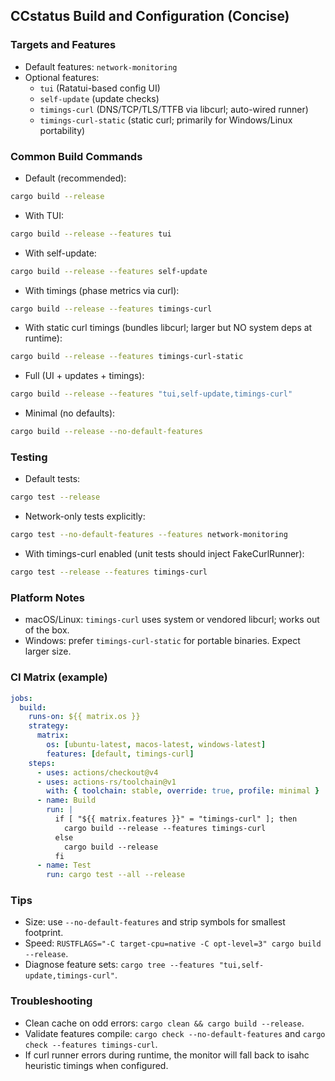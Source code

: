 ## CCstatus Build and Configuration (Concise)

### Targets and Features
- Default features: `network-monitoring`
- Optional features:
  - `tui` (Ratatui-based config UI)
  - `self-update` (update checks)
  - `timings-curl` (DNS/TCP/TLS/TTFB via libcurl; auto-wired runner)
  - `timings-curl-static` (static curl; primarily for Windows/Linux portability)

### Common Build Commands
- Default (recommended):
```bash
cargo build --release
```
- With TUI:
```bash
cargo build --release --features tui
```
- With self-update:
```bash
cargo build --release --features self-update
```
- With timings (phase metrics via curl):
```bash
cargo build --release --features timings-curl
```
- With static curl timings (bundles libcurl; larger but NO system deps at runtime):
```bash
cargo build --release --features timings-curl-static
```
- Full (UI + updates + timings):
```bash
cargo build --release --features "tui,self-update,timings-curl"
```
- Minimal (no defaults):
```bash
cargo build --release --no-default-features
```

### Testing
- Default tests:
```bash
cargo test --release
```
- Network-only tests explicitly:
```bash
cargo test --no-default-features --features network-monitoring
```
- With timings-curl enabled (unit tests should inject FakeCurlRunner):
```bash
cargo test --release --features timings-curl
```

### Platform Notes
- macOS/Linux: `timings-curl` uses system or vendored libcurl; works out of the box.
- Windows: prefer `timings-curl-static` for portable binaries. Expect larger size.

### CI Matrix (example)
```yaml
jobs:
  build:
    runs-on: ${{ matrix.os }}
    strategy:
      matrix:
        os: [ubuntu-latest, macos-latest, windows-latest]
        features: [default, timings-curl]
    steps:
      - uses: actions/checkout@v4
      - uses: actions-rs/toolchain@v1
        with: { toolchain: stable, override: true, profile: minimal }
      - name: Build
        run: |
          if [ "${{ matrix.features }}" = "timings-curl" ]; then
            cargo build --release --features timings-curl
          else
            cargo build --release
          fi
      - name: Test
        run: cargo test --all --release
```

### Tips
- Size: use `--no-default-features` and strip symbols for smallest footprint.
- Speed: `RUSTFLAGS="-C target-cpu=native -C opt-level=3" cargo build --release`.
- Diagnose feature sets: `cargo tree --features "tui,self-update,timings-curl"`.

### Troubleshooting
- Clean cache on odd errors: `cargo clean && cargo build --release`.
- Validate features compile: `cargo check --no-default-features` and `cargo check --features timings-curl`.
- If curl runner errors during runtime, the monitor will fall back to isahc heuristic timings when configured.
